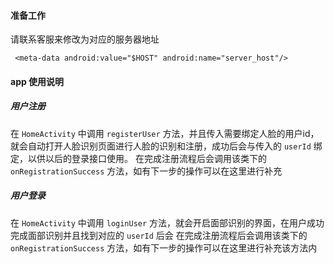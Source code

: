 #### 准备工作
请联系客服来修改为对应的服务器地址
```
 <meta-data android:value="$HOST" android:name="server_host"/>
```

#### app 使用说明

##### 用户注册
在 `HomeActivity` 中调用 `registerUser` 方法，并且传入需要绑定人脸的用户id， 就会自动打开人脸识别页面进行人脸的识别和注册，成功后会与传入的 `userId` 绑定，以供以后的登录接口使用。
在完成注册流程后会调用该类下的 `onRegistrationSuccess` 方法，如有下一步的操作可以在这里进行补充

##### 用户登录
在 `HomeActivity` 中调用 `loginUser` 方法，就会开启面部识别的界面，在用户成功完成面部识别并且找到对应的 `userId` 后会
在完成注册流程后会调用该类下的 `onRegistrationSuccess` 方法，如有下一步的操作可以在这里进行补充该方法内